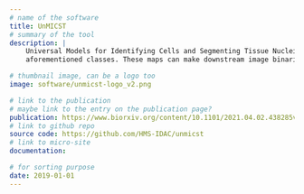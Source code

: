 ```yaml
---
# name of the software
title: UnMICST
# summary of the tool
description: |
    Universal Models for Identifying Cells and Segmenting Tissue Nuclei segmentation, especially for tissues, is a challenging and unsolved problem. Convolutional neural networks are particularly well-suited for this task: separating the foreground class (nuclei pixels) from the background class. UnMICST generates probability maps where the intensity at each pixel defines how confident the pixel has been correctly classified to the
    aforementioned classes. These maps can make downstream image binarization more accurate using tools such as [s3segmenter](https://github.com/HMS-IDAC/S3segmenter). UnMICST currently uses the UNet architecture (Ronneberger et al., 2015) but Mask R-CNN and Pyramid Scene Parsing (PSP) Net are coming very soon!

# thumbnail image, can be a logo too
image: software/unmicst-logo_v2.png

# link to the publication
# maybe link to the entry on the publication page?
publication: https://www.biorxiv.org/content/10.1101/2021.04.02.438285v1
# link to github repo
source code: https://github.com/HMS-IDAC/unmicst
# link to micro-site
documentation:

# for sorting purpose
date: 2019-01-01
---
```

